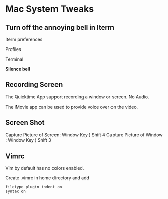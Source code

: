 # Mac System Tweaks

## Turn off the annoying bell in Iterm

Iterm preferences

Profiles

Terminal

**Silence bell**


## Recording Screen

The Quicktime App support recording a window or screen.  No Audio.

The iMovie app can be used to provide voice over on the video.

## Screen Shot

Capture Picture of Screen: Window Key ) Shift 4 
Capture Picture of Window : Window Key ) Shift 3


## Vimrc

Vim by default has no colors enabled.  

Create .vimrc in home directory and add

```
filetype plugin indent on
syntax on
```
